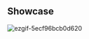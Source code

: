 ## Showcase

![ezgif-5ecf96bcb0d620](https://github.com/user-attachments/assets/90cb2dd5-262a-471c-bc0d-39adc7462f14)


